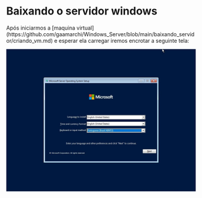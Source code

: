 # Baixando o servidor windows
<p>Após iniciarmos a [maquina virtual](https://github.com/gaamarchi/Windows_Server/blob/main/baixando_servidor/criando_vm.md) e esperar ela carregar iremos encrotar a seguinte tela:</p>
<img src="linguagem.jpg">